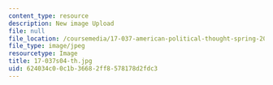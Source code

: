 ```yaml
---
content_type: resource
description: New image Upload
file: null
file_location: /coursemedia/17-037-american-political-thought-spring-2004/624034c00c1b36682ff8578178d2fdc3_17-037s04-th.jpg
file_type: image/jpeg
resourcetype: Image
title: 17-037s04-th.jpg
uid: 624034c0-0c1b-3668-2ff8-578178d2fdc3
---
```

